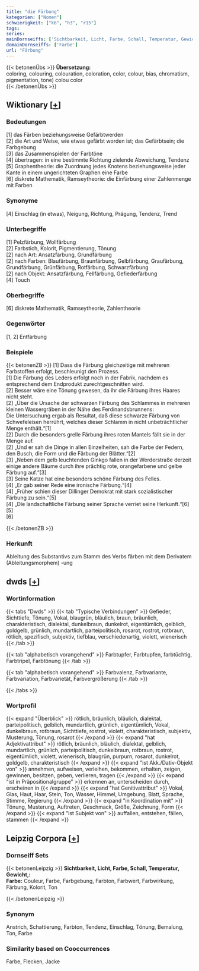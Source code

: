 ```yaml
---
title: "die Färbung"
kategorien: ["Nomen"]
schwierigkeit: ["k6", "h3", "r15"]
tags:
series:
mainDornseiffs: ['Sichtbarkeit, Licht, Farbe, Schall, Temperatur, Gewicht,']
domainDornseiffs: ['Farbe']
url: "Färbung"
---
```


{{< betonenÜbs >}}
**Übersetzung:**  
coloring, colouring, colouration, coloration, color, colour, bias, chromatism, pigmentation, tone) colou color  
{{< /betonenÜbs >}}

## Wiktionary [[+](https://de.wiktionary.org/wiki/Färbung)]

### Bedeutungen
[1] das Färben beziehungsweise Gefärbtwerden  
[2] die Art und Weise, wie etwas gefärbt worden ist; das Gefärbtsein; die Farbgebung  
[3] das Zusammenspielen der Farbtöne  
[4] übertragen: in eine bestimmte Richtung zielende Abweichung, Tendenz  
[5] Graphentheorie: die Zuordnung jedes Knotens beziehungsweise jeder Kante in einem ungerichteten Graphen eine Farbe  
[6] diskrete Mathematik, Ramseytheorie: die Einfärbung einer Zahlenmenge mit Farben  

### Synonyme
[4] Einschlag (in etwas), Neigung, Richtung, Prägung, Tendenz, Trend  

### Unterbegriffe
[1] Pelzfärbung, Wollfärbung  
[2] Farbstich, Kolorit, Pigmentierung, Tönung  
[2] nach Art: Ansatzfärbung, Grundfärbung  
[2] nach Farben: Blaufärbung, Braunfärbung, Gelbfärbung, Graufärbung, Grundfärbung, Grünfärbung, Rotfärbung, Schwarzfärbung  
[2] nach Objekt: Ansatzfärbung, Fellfärbung, Gefiederfärbung  
[4] Touch  

### Oberbegriffe
[6] diskrete Mathematik, Ramseytheorie, Zahlentheorie  

### Gegenwörter
[1, 2] Entfärbung  

### Beispiele
{{< betonenZB >}}
[1] Dass die Färbung gleichzeitige mit mehreren Farbstoffen erfolgt, beschleunigt den Prozess.  
[1] Die Färbung des Leders erfolgt noch in der Fabrik, nachdem es entsprechend dem Endprodukt zurechtgeschnitten wird.  
[2] Besser wäre eine Tönung gewesen, da ihr die Färbung ihres Haares nicht steht.  
[2] „Über die Ursache der schwarzen Färbung des Schlammes in mehreren kleinen Wassergräben in der Nähe des Ferdinandsbrunnens:  
Die Untersuchung ergab als Resultat, daß diese schwarze Färbung von Schwefeleisen herrührt, welches dieser Schlamm in nicht unbeträchtlicher Menge enthält.“[1]  
[2] Durch die besonders grelle Färbung ihres roten Mantels fällt sie in der Menge auf.  
[2] „Und er sah die Dinge in allen Einzelheiten, sah die Farbe der Federn, den Busch, die Form und die Färbung der Blätter.“[2]  
[3] „Neben dem gelb leuchtenden Ginkgo fallen in der Werderstraße derzeit einige andere Bäume durch ihre prächtig rote, orangefarbene und gelbe Färbung auf.“[3]  
[3] Seine Katze hat eine besonders schöne Färbung des Felles.  
[4] „Er gab seiner Rede eine ironische Färbung.“[4]  
[4] „Früher schien dieser Dillinger Demokrat mit stark sozialistischer Färbung zu sein.“[5]  
[4] „Die landschaftliche Färbung seiner Sprache verriet seine Herkunft.“[6]  
[5]  
[6]  

{{< /betonenZB >}}
### Herkunft
Ableitung des Substantivs zum Stamm des Verbs färben mit dem Derivatem (Ableitungsmorphem) -ung  



## dwds [[+](https://www.dwds.de/wb/Färbung)]

### Wortinformation
{{< tabs "Dwds" >}}
{{< tab "Typische Verbindungen" >}}
Gefieder, Sichttiefe, Tönung, Vokal, blaugrün, bläulich, braun, bräunlich, charakteristisch, dialektal, dunkelbraun, dunkelrot, eigentümlich, gelblich, goldgelb, grünlich, mundartlich, parteipolitisch, rosarot, rostrot, rotbraun, rötlich, spezifisch, subjektiv, tiefblau, verschiedenartig, violett, wienerisch
{{< /tab >}}

{{< tab "alphabetisch vorangehend" >}}
Farbtupfer, Farbtupfen, farbtüchtig, Farbtripel, Farbtönung
{{< /tab >}}

{{< tab "alphabetisch vorangehend" >}}
Farbvalenz, Farbvariante, Farbvariation, Farbvarietät, Farbvergrößerung
{{< /tab >}}

{{< /tabs >}}

### Wortprofil
{{< expand "Überblick" >}} rötlich, bräunlich, bläulich, dialektal, parteipolitisch, gelblich, mundartlich, grünlich, eigentümlich, Vokal, dunkelbraun, rotbraun, Sichttiefe, rostrot, violett, charakteristisch, subjektiv, Musterung, Tönung, rosarot {{< /expand >}}
{{< expand "hat Adjektivattribut" >}} rötlich, bräunlich, bläulich, dialektal, gelblich, mundartlich, grünlich, parteipolitisch, dunkelbraun, rotbraun, rostrot, eigentümlich, violett, wienerisch, blaugrün, purpurn, rosarot, dunkelrot, goldgelb, charakteristisch {{< /expand >}}
{{< expand "ist Akk./Dativ-Objekt von" >}} annehmen, aufweisen, verleihen, bekommen, erhalten, zeigen, gewinnen, besitzen, geben, verlieren, tragen {{< /expand >}}
{{< expand "ist in Präpositionalgruppe" >}} erkennen an, unterscheiden durch, erscheinen in {{< /expand >}}
{{< expand "hat Genitivattribut" >}} Vokal, Glas, Haut, Haar, Stein, Ton, Wasser, Himmel, Umgebung, Blatt, Sprache, Stimme, Regierung {{< /expand >}}
{{< expand "in Koordination mit" >}} Tönung, Musterung, Auftreten, Geschmack, Größe, Zeichnung, Form {{< /expand >}}
{{< expand "ist Subjekt von" >}} auffallen, entstehen, fällen, stammen {{< /expand >}}

## Leipzig Corpora [[+](https://corpora.uni-leipzig.de/en/res?word=Färbung&corpusId=deu_newscrawl-public_2018)]

### Dornseiff Sets
{{< betonenLeipzig >}}
**Sichtbarkeit, Licht, Farbe, Schall, Temperatur, Gewicht,:**  
**Farbe:** Couleur, Farbe, Farbgebung, Farbton, Farbwert, Farbwirkung, Färbung, Kolorit, Ton  

{{< /betonenLeipzig >}}

### Synonym
Anstrich, Schattierung, Farbton, Tendenz, Einschlag, Tönung, Bemalung, Ton, Farbe


### Similarity based on Cooccurrences
Farbe, Flecken, Jacke

